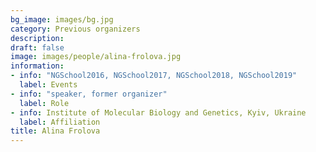 ```yaml
---
bg_image: images/bg.jpg
category: Previous organizers
description: 
draft: false
image: images/people/alina-frolova.jpg
information:
- info: "NGSchool2016, NGSchool2017, NGSchool2018, NGSchool2019"
  label: Events
- info: "speaker, former organizer"
  label: Role
- info: Institute of Molecular Biology and Genetics, Kyiv, Ukraine
  label: Affiliation
title: Alina Frolova
---
```

